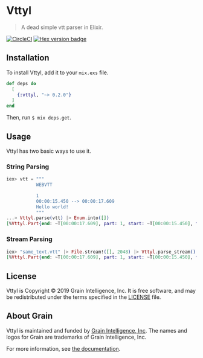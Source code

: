 # Vttyl

> A dead simple vtt parser in Elixir.

[![CircleCI](https://circleci.com/gh/grain-team/vttyl.svg?style=svg)](https://circleci.com/gh/grain-team/vttyl) [![Hex version badge](https://img.shields.io/hexpm/v/vttyl.svg)](https://hex.pm/packages/vttyl)

## Installation

To install Vttyl, add it to your `mix.exs` file.

```elixir
def deps do
  [
    {:vttyl, "~> 0.2.0"}
  ]
end
```

Then, run `$ mix deps.get`.

## Usage

Vttyl has two basic ways to use it.

### String Parsing

```elixir
iex> vtt = """
           WEBVTT

           1
           00:00:15.450 --> 00:00:17.609
           Hello world!
           """
...> Vttyl.parse(vtt) |> Enum.into([])
[%Vttyl.Part{end: ~T[00:00:17.609], part: 1, start: ~T[00:00:15.450], text: "Hello world!"}]
```

### Stream Parsing

```elixir
iex> "same_text.vtt" |> File.stream!([], 2048) |> Vttyl.parse_stream() |> Enum.into([])
[%Vttyl.Part{end: ~T[00:00:17.609], part: 1, start: ~T[00:00:15.450], text: "Hello world!"}]
```

## License

Vttyl is Copyright © 2019 Grain Intelligence, Inc. It is free software, and may be
redistributed under the terms specified in the [LICENSE](/LICENSE) file.

## About Grain

Vttyl is maintained and funded by [Grain Intelligence, Inc][grain_home].
The names and logos for Grain are trademarks of Grain Intelligence, Inc.


For more information, see [the documentation][documentation].

[documentation]: https://hexdocs.pm/vttyl
[grain_home]: https://grain.co

